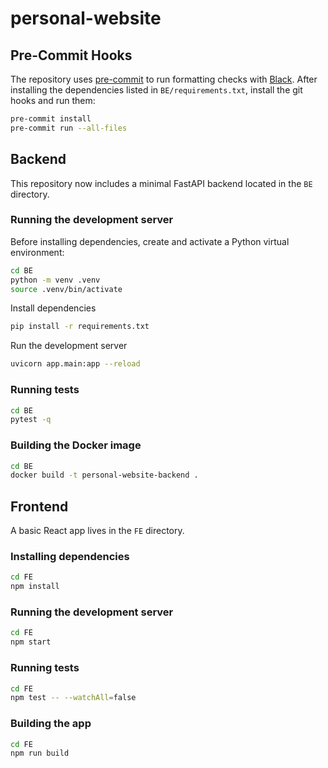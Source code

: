 # personal-website

## Pre-Commit Hooks

The repository uses [pre-commit](https://pre-commit.com/) to run formatting
checks with [Black](https://black.readthedocs.io/). After installing the
dependencies listed in `BE/requirements.txt`, install the git hooks and run
them:

```zsh
pre-commit install
pre-commit run --all-files
```

## Backend

This repository now includes a minimal FastAPI backend located in the `BE` directory.

### Running the development server

Before installing dependencies, create and activate a Python virtual
environment:

```zsh
cd BE
python -m venv .venv
source .venv/bin/activate
```

Install dependencies

```zsh
pip install -r requirements.txt
```

Run the development server

```zsh
uvicorn app.main:app --reload
```

### Running tests

```zsh
cd BE
pytest -q
```

### Building the Docker image

```zsh
cd BE
docker build -t personal-website-backend .
```

## Frontend

A basic React app lives in the `FE` directory.

### Installing dependencies

```zsh
cd FE
npm install
```

### Running the development server

```zsh
cd FE
npm start
```

### Running tests

```zsh
cd FE
npm test -- --watchAll=false
```

### Building the app

```zsh
cd FE
npm run build
```
